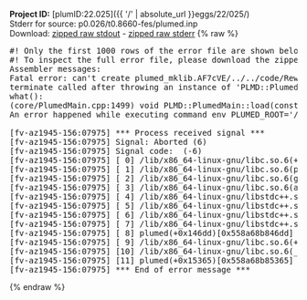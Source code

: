 **Project ID:** [plumID:22.025]({{ '/' | absolute_url }}eggs/22/025/)  
Stderr for source:  p0.026/t0.8660-fes/plumed.inp   
Download: [zipped raw stdout](plumed.inp.plumed.stdout.txt.zip) - [zipped raw stderr](plumed.inp.plumed.stderr.txt.zip) 
{% raw %}
<pre>
#! Only the first 1000 rows of the error file are shown below
#! To inspect the full error file, please download the zipped raw stderr file above
Assembler messages:
Fatal error: can't create plumed_mklib.AF7cVE/../../code/ReweightGeomFES.o: No such file or directory
terminate called after throwing an instance of 'PLMD::Plumed::ExceptionError'
what():
(core/PlumedMain.cpp:1499) void PLMD::PlumedMain::load(const std::string&)
An error happened while executing command env PLUMED_ROOT='/home/runner/opt/lib/plumed' PLUMED_VERSION='2.10b' PLUMED_HTMLDIR='/home/runner/opt/share/doc/plumed' PLUMED_INCLUDEDIR='/home/runner/opt/include' PLUMED_PROGRAM_NAME='plumed' PLUMED_IS_INSTALLED='yes' "/home/runner/opt/lib/plumed"/scripts/mklib.sh -n -o ./../../code/ReweightGeomFES.2.10b.so ../../code/ReweightGeomFES.cpp

[fv-az1945-156:07975] *** Process received signal ***
[fv-az1945-156:07975] Signal: Aborted (6)
[fv-az1945-156:07975] Signal code:  (-6)
[fv-az1945-156:07975] [ 0] /lib/x86_64-linux-gnu/libc.so.6(+0x45330)[0x7f75e8645330]
[fv-az1945-156:07975] [ 1] /lib/x86_64-linux-gnu/libc.so.6(pthread_kill+0x11c)[0x7f75e869eb2c]
[fv-az1945-156:07975] [ 2] /lib/x86_64-linux-gnu/libc.so.6(gsignal+0x1e)[0x7f75e864527e]
[fv-az1945-156:07975] [ 3] /lib/x86_64-linux-gnu/libc.so.6(abort+0xdf)[0x7f75e86288ff]
[fv-az1945-156:07975] [ 4] /lib/x86_64-linux-gnu/libstdc++.so.6(+0xa5ff5)[0x7f75e8aa5ff5]
[fv-az1945-156:07975] [ 5] /lib/x86_64-linux-gnu/libstdc++.so.6(+0xbb0da)[0x7f75e8abb0da]
[fv-az1945-156:07975] [ 6] /lib/x86_64-linux-gnu/libstdc++.so.6(_ZSt10unexpectedv+0x0)[0x7f75e8aa5a55]
[fv-az1945-156:07975] [ 7] /lib/x86_64-linux-gnu/libstdc++.so.6(+0xa5a6f)[0x7f75e8aa5a6f]
[fv-az1945-156:07975] [ 8] plumed(+0x146dd)[0x558a68b846dd]
[fv-az1945-156:07975] [ 9] /lib/x86_64-linux-gnu/libc.so.6(+0x2a1ca)[0x7f75e862a1ca]
[fv-az1945-156:07975] [10] /lib/x86_64-linux-gnu/libc.so.6(__libc_start_main+0x8b)[0x7f75e862a28b]
[fv-az1945-156:07975] [11] plumed(+0x15365)[0x558a68b85365]
[fv-az1945-156:07975] *** End of error message ***
</pre>
{% endraw %}
